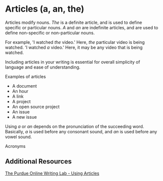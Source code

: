# Articles (a, an, the)

Articles modify nouns. *The* is a definite article, and is used to define specific or particular nouns.
*A* and *an* are indefinite articles, and are used to define non-specific or non-particular nouns.

For example, 'I watched *the* video.' Here, *the* particular video is being watched.
'I watched *a* video.' Here, it may be any video that is being watched.

Including articles in your writing is essential for overall simplicity of language and ease of understanding.

Examples of articles
- A document
- An hour
- A link
- A project
- An open source project
- An issue
- A new issue

Using *a* or *an* depends on the pronunciation of the succeeding word. Basically, *a* is used before any consonant sound, and *an* is used before any vowel sound.

Acronyms

## Additional Resources

[The Purdue Online Writing Lab - Using Articles](https://owl.purdue.edu/owl/general_writing/grammar/using_articles.html)
